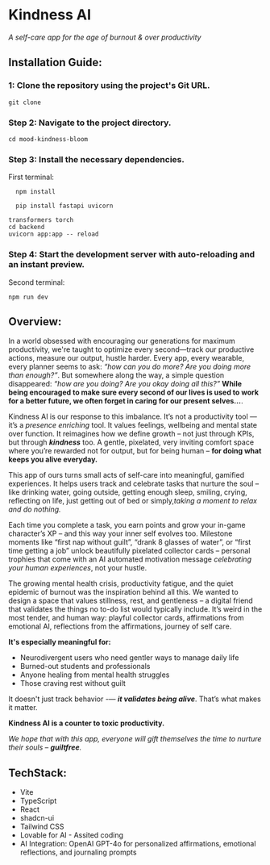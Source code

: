# Kindness AI
_A self-care app for the age of burnout & over productivity_

## Installation Guide:

### 1: Clone the repository using the project's Git URL.
```
git clone 
```
### Step 2: Navigate to the project directory.
```
cd mood-kindness-bloom
```

### Step 3: Install the necessary dependencies.
First terminal:
```
  npm install
```
```
  pip install fastapi uvicorn
```
    transformers torch
    cd backend
    uvicorn app:app -- reload

### Step 4: Start the development server with auto-reloading and an instant preview.
Second terminal:
  ```
  npm run dev
  ```

## Overview:

In a world obsessed with encouraging our generations for maximum productivity, we're taught to optimize every second—track our productive actions, measure our output, hustle harder. 
Every app, every wearable, every planner seems to ask: _“how can you do more? Are you doing more than enough?”_. But somewhere along the way, a simple question disappeared: _“how are you doing? Are you okay doing all this?”_ **While being encouraged to make sure every second of our lives is used to work for a better future, we often forget in caring for our present selves…**.

Kindness AI is our response to this imbalance. It’s not a productivity tool — it’s a _presence enriching_ tool. It values feelings, wellbeing and mental state over function. It reimagines how we define growth – not just through KPIs, but through **_kindness_** too. A gentle, pixelated, very inviting comfort space where you’re rewarded not for output, but for being human – **for doing what keeps you alive everyday.**

This app of ours turns small acts of self-care into meaningful, gamified experiences. It helps users track and celebrate tasks that nurture the soul – like drinking water, going outside, getting enough sleep, smiling, crying, reflecting on life, just getting out of bed or simply,_taking a moment to relax and do nothing._

Each time you complete a task, you earn points and grow your in-game character’s XP – and this way your inner self evolves too. Milestone moments like “first nap without guilt”, “drank 8 glasses of water”, or “first time getting a job” unlock beautifully pixelated collector cards – personal trophies that come with an AI automated motivation message _celebrating your human experiences_, not your hustle.

The growing mental health crisis, productivity fatigue, and the quiet epidemic of burnout was the inspiration behind all this. We wanted to design a space that values stillness, rest, and gentleness – a digital friend that validates the things no to-do list would typically include. 
It’s weird in the most tender, and human way: playful collector cards, affirmations from emotional AI, reflections from the affirmations, journey of self care.

**It's especially meaningful for:**
- Neurodivergent users who need gentler ways to manage daily life
- Burned-out students and professionals
- Anyone healing from mental health struggles
- Those craving rest without guilt

It doesn't just track behavior -— **_it validates being alive_**. That’s what makes it matter.

**Kindness AI is a counter to toxic productivity.**

_We hope that with this app, everyone will gift themselves the time to nurture their souls –  **guiltfree**._

## TechStack: 
- Vite
- TypeScript
- React
- shadcn-ui
- Tailwind CSS
- Lovable for AI - Assited coding
- AI Integration: OpenAI GPT-4o for personalized affirmations, emotional reflections, and journaling prompts
